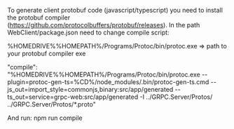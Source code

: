 To generate client protobuf code (javascript/typescript) you need to install the protobuf compiler (https://github.com/protocolbuffers/protobuf/releases).
In the path WebClient/package.json need to change compile script: 

%HOMEDRIVE%%HOMEPATH%/Programs/Protoc/bin/protoc.exe => path to your protobuf compiler exe 

"compile": "%HOMEDRIVE%%HOMEPATH%/Programs/Protoc/bin/protoc.exe --plugin=protoc-gen-ts=%CD%/node_modules/.bin/protoc-gen-ts.cmd --js_out=import_style=commonjs,binary:src/app/generated --ts_out=service=grpc-web:src/app/generated -I ../GRPC.Server/Protos/ ../GRPC.Server/Protos/*.proto"

And run: npm run compile
